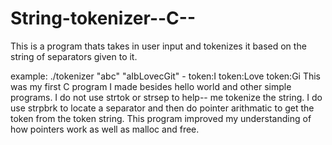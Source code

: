 String-tokenizer--C--
=====================
This is a program thats takes in user input and tokenizes it based on the string of separators given to it.

example: ./tokenizer "abc" "aIbLovecGit" - token:I
                                           token:Love
                                           token:Gi
This was my first C program I made besides hello world and other simple programs. I do not use strtok or strsep to help--
me tokenize the string.
I do use strpbrk to locate a separator and then do pointer arithmatic to get the token from the token string.
This program improved my understanding of how pointers work as well as malloc and free.